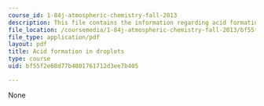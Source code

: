 ```yaml
---
course_id: 1-84j-atmospheric-chemistry-fall-2013
description: This file contains the information regarding acid formation in droplets.
file_location: /coursemedia/1-84j-atmospheric-chemistry-fall-2013/bf55f2e68d77b4801761712d3ee7b405_MIT1_84JF13_Lec16_acidFrmtn.pdf
file_type: application/pdf
layout: pdf
title: Acid formation in droplets
type: course
uid: bf55f2e68d77b4801761712d3ee7b405

---
```

None